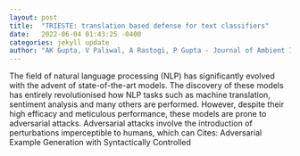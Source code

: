 ```yaml
---
layout: post
title:  "TRIESTE: translation based defense for text classifiers"
date:   2022-06-04 01:43:25 -0400
categories: jekyll update
author: "AK Gupta, V Paliwal, A Rastogi, P Gupta - Journal of Ambient Intelligence and , 2022"
---
```

The field of natural language processing (NLP) has significantly evolved with the advent of state-of-the-art models. The discovery of these models has entirely revolutionised how NLP tasks such as machine translation, sentiment analysis and many others are performed. However, despite their high efficacy and meticulous performance, these models are prone to adversarial attacks. Adversarial attacks involve the introduction of perturbations imperceptible to humans, which can  Cites: Adversarial Example Generation with Syntactically Controlled 
